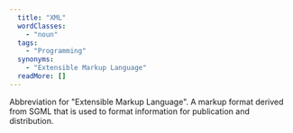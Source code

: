 ```yaml
---
  title: "XML"
  wordClasses: 
    - "noun"
  tags: 
    - "Programming"
  synonyms: 
    - "Extensible Markup Language"
  readMore: []
---
```

Abbreviation for "Extensible Markup Language". A markup format derived from SGML that is used to format information for publication and distribution.
